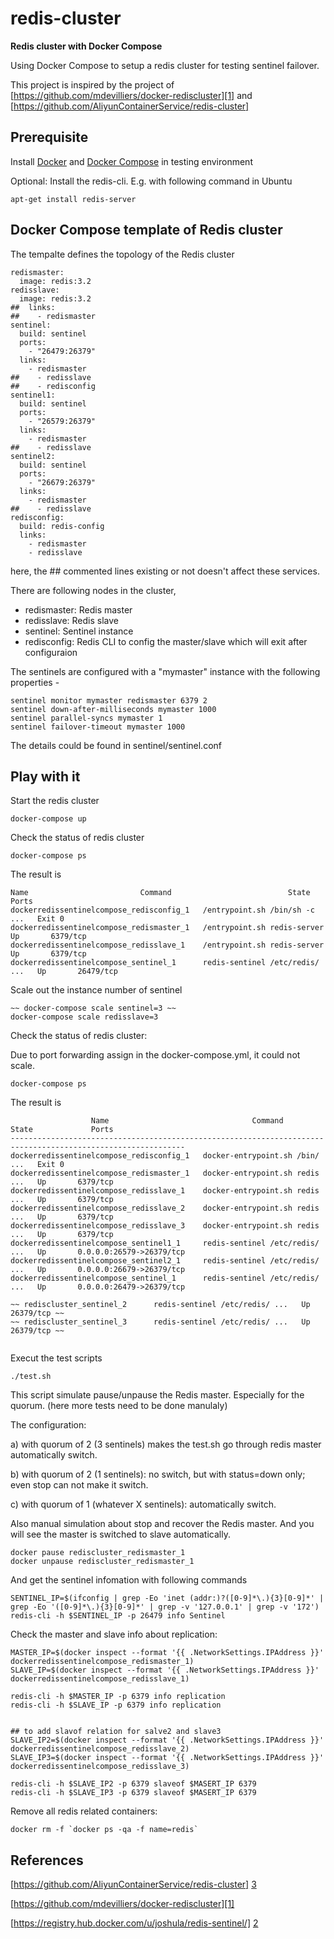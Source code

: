 # redis-cluster 
**Redis cluster with Docker Compose** 

Using Docker Compose to setup a redis cluster for testing sentinel failover.

This project is inspired by the project of [https://github.com/mdevilliers/docker-rediscluster][1]
and [https://github.com/AliyunContainerService/redis-cluster]


## Prerequisite

Install [Docker][4] and [Docker Compose][3] in testing environment

Optional: 
Install the redis-cli. E.g. with following command in Ubuntu 

```
apt-get install redis-server
```

## Docker Compose template of Redis cluster

The tempalte defines the topology of the Redis cluster

```
redismaster:
  image: redis:3.2
redisslave:
  image: redis:3.2
##  links:
##    - redismaster
sentinel:
  build: sentinel
  ports:
    - "26479:26379"
  links:
    - redismaster
##    - redisslave
##    - redisconfig
sentinel1:
  build: sentinel
  ports:
    - "26579:26379"
  links:
    - redismaster
##    - redisslave
sentinel2:
  build: sentinel
  ports:
    - "26679:26379"
  links:
    - redismaster
##    - redisslave
redisconfig:
  build: redis-config
  links:
    - redismaster
    - redisslave

```

here, the ## commented lines existing or not doesn't affect these services.


There are following nodes in the cluster,

* redismaster: Redis master
* redisslave:  Redis slave
* sentinel:    Sentinel instance
* redisconfig: Redis CLI to config the master/slave which will exit after configuraion


The sentinels are configured with a "mymaster" instance with the following properties -

```
sentinel monitor mymaster redismaster 6379 2
sentinel down-after-milliseconds mymaster 1000
sentinel parallel-syncs mymaster 1
sentinel failover-timeout mymaster 1000
```

The details could be found in sentinel/sentinel.conf



## Play with it


Start the redis cluster

```
docker-compose up
```

Check the status of redis cluster

```
docker-compose ps
```

The result is 

```
Name                         Command                          State    Ports   
dockerredissentinelcompose_redisconfig_1   /entrypoint.sh /bin/sh -c  ...   Exit 0             
dockerredissentinelcompose_redismaster_1   /entrypoint.sh redis-server      Up       6379/tcp  
dockerredissentinelcompose_redisslave_1    /entrypoint.sh redis-server      Up       6379/tcp  
dockerredissentinelcompose_sentinel_1      redis-sentinel /etc/redis/ ...   Up       26479/tcp
```

Scale out the instance number of sentinel


```
~~ docker-compose scale sentinel=3 ~~
docker-compose scale redisslave=3
```

Check the status of redis cluster:

Due to port forwarding assign in the docker-compose.yml, it could not scale.

```
docker-compose ps
```

The result is 

```
                  Name                                Command               State             Ports           
-------------------------------------------------------------------------------------------------------------
dockerredissentinelcompose_redisconfig_1   docker-entrypoint.sh /bin/ ...   Exit 0                            
dockerredissentinelcompose_redismaster_1   docker-entrypoint.sh redis ...   Up       6379/tcp                 
dockerredissentinelcompose_redisslave_1    docker-entrypoint.sh redis ...   Up       6379/tcp                 
dockerredissentinelcompose_redisslave_2    docker-entrypoint.sh redis ...   Up       6379/tcp                 
dockerredissentinelcompose_redisslave_3    docker-entrypoint.sh redis ...   Up       6379/tcp                 
dockerredissentinelcompose_sentinel1_1     redis-sentinel /etc/redis/ ...   Up       0.0.0.0:26579->26379/tcp 
dockerredissentinelcompose_sentinel2_1     redis-sentinel /etc/redis/ ...   Up       0.0.0.0:26679->26379/tcp 
dockerredissentinelcompose_sentinel_1      redis-sentinel /etc/redis/ ...   Up       0.0.0.0:26479->26379/tcp 

~~ rediscluster_sentinel_2      redis-sentinel /etc/redis/ ...   Up       26379/tcp ~~
~~ rediscluster_sentinel_3      redis-sentinel /etc/redis/ ...   Up       26379/tcp ~~


```



Execut the test scripts
```
./test.sh
```
This script simulate pause/unpause the Redis master. Especially for the quorum. (here more tests need to be done manulaly)

The configuration:

a) with quorum of 2 (3 sentinels) makes the test.sh go through redis master automatically switch.

b) with quorum of 2 (1 sentinels): no switch, but with status=down only; even stop can not make it switch.

c) with quorum of 1 (whatever X sentinels): automatically switch.

Also manual simulation about  stop and recover the Redis master. And you will see the master is switched to slave automatically. 


```
docker pause rediscluster_redismaster_1
docker unpause rediscluster_redismaster_1
```
And get the sentinel infomation with following commands

```
SENTINEL_IP=$(ifconfig | grep -Eo 'inet (addr:)?([0-9]*\.){3}[0-9]*' | grep -Eo '([0-9]*\.){3}[0-9]*' | grep -v '127.0.0.1' | grep -v '172')
redis-cli -h $SENTINEL_IP -p 26479 info Sentinel
```

Check the master and slave info about replication:

```
MASTER_IP=$(docker inspect --format '{{ .NetworkSettings.IPAddress }}' dockerredissentinelcompose_redismaster_1)
SLAVE_IP=$(docker inspect --format '{{ .NetworkSettings.IPAddress }}' dockerredissentinelcompose_redisslave_1)

redis-cli -h $MASTER_IP -p 6379 info replication
redis-cli -h $SLAVE_IP -p 6379 info replication


## to add slavof relation for salve2 and slave3
SLAVE_IP2=$(docker inspect --format '{{ .NetworkSettings.IPAddress }}' dockerredissentinelcompose_redisslave_2)
SLAVE_IP3=$(docker inspect --format '{{ .NetworkSettings.IPAddress }}' dockerredissentinelcompose_redisslave_3)

redis-cli -h $SLAVE_IP2 -p 6379 slaveof $MASERT_IP 6379
redis-cli -h $SLAVE_IP3 -p 6379 slaveof $MASERT_IP 6379

```






Remove all redis related containers:

```
docker rm -f `docker ps -qa -f name=redis`
```

## References

[https://github.com/AliyunContainerService/redis-cluster] [3]

[https://github.com/mdevilliers/docker-rediscluster][1]

[https://registry.hub.docker.com/u/joshula/redis-sentinel/] [2]


[1]: https://github.com/mdevilliers/docker-rediscluster
[2]: https://registry.hub.docker.com/u/joshula/redis-sentinel/
[3]: https://docs.docker.com/compose/
[4]: https://www.docker.com


